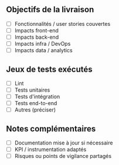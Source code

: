 ## Objectifs de la livraison
- [ ] Fonctionnalités / user stories couvertes
- [ ] Impacts front-end
- [ ] Impacts back-end
- [ ] Impacts infra / DevOps
- [ ] Impacts data / analytics

## Jeux de tests exécutés
- [ ] Lint
- [ ] Tests unitaires
- [ ] Tests d'intégration
- [ ] Tests end-to-end
- [ ] Autres (préciser)

## Notes complémentaires
- [ ] Documentation mise à jour si nécessaire
- [ ] KPI / instrumentation adaptés
- [ ] Risques ou points de vigilance partagés
